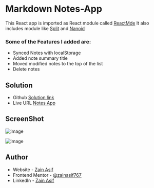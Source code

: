 # Markdown Notes-App

This React app is imported as React module called [ReactMde](https://www.npmjs.com/package/react-mde)
It also includes module like [Split](https://www.npmjs.com/package/react-split-pane) and [Nanoid](https://www.npmjs.com/package/nanoid) 

### Some of the Features I added are: 

- Synced Notes with localStorage
- Added note summary title
- Moved modified notes to the top of the list
- Delete notes

## Solution 

- Github [Solution link](https://github.com/ZainAsif767/notesapp)
- Live URL [Notes App](https://markdown-notes-app1.netlify.app/)


## ScreenShot

![image](https://user-images.githubusercontent.com/98703238/211536468-4530e52b-5e7a-43b6-819c-c1ce8552d7fb.png)

![image](https://user-images.githubusercontent.com/98703238/211536420-dec6c144-a61e-4bb1-8962-14e247d45dd8.png)

## Author

- Website - [Zain Asif](www.github.com/zainasif767)
- Frontend Mentor - [@zainasif767](https://www.frontendmentor.io/profile/ZainAsif767)
- LinkedIn - [Zain Asif](https://www.linkedin.com/in/zain-asif-614337233)
